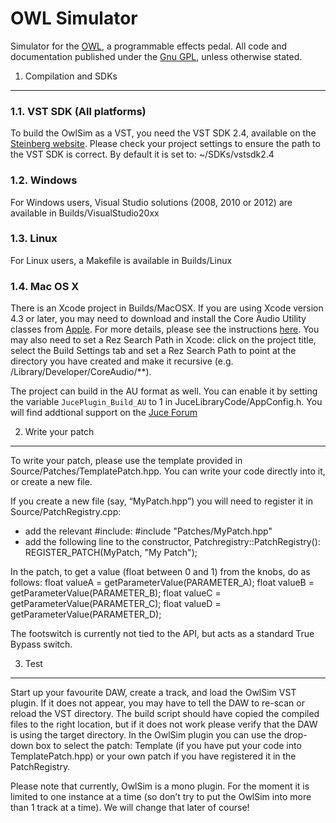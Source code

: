 # OWL Simulator #

Simulator for the [OWL](http://hoxtonowl.com/), a programmable effects pedal. All code and documentation published under the [Gnu GPL](http://www.gnu.org/licenses/gpl-3.0.txt), unless otherwise stated.


1. Compilation and SDKs
-----------------------

### 1.1. VST SDK (All platforms)
To build the OwlSim as a VST, you need the VST SDK 2.4, available on the [Steinberg website](http://www.steinberg.net/en/company/developer.html).
Please check your project settings to ensure the path to the VST SDK is correct. By default it is set to: ~/SDKs/vstsdk2.4

### 1.2. Windows 
For Windows users, Visual Studio solutions (2008, 2010 or 2012) are available in Builds/VisualStudio20xx

### 1.3. Linux
For Linux users, a Makefile is available in Builds/Linux

### 1.4. Mac OS X
There is an Xcode project in Builds/MacOSX.
If you are using Xcode version 4.3 or later, you may need to download and install the Core Audio Utility classes from [Apple](https://developer.apple.com/library/mac/#samplecode/CoreAudioUtilityClasses/Introduction/Intro.html). For more details, please see the instructions [here](http://rawmaterialsoftware.com/viewtopic.php?f=8&t=9546&p=56679#p56677).
You may also need to set a Rez Search Path in Xcode: click on the project title, select the Build Settings tab and set a Rez Search Path to point at the directory you have created and make it recursive (e.g. /Library/Developer/CoreAudio/**).

The project can build in the AU format as well. You can enable it by setting the variable `JucePlugin_Build_AU` to 1 in JuceLibraryCode/AppConfig.h.
You will find addtional support on the [Juce Forum](http://rawmaterialsoftware.com/juce.php)


2. Write your patch
-------------------

To write your patch, please use the template provided in Source/Patches/TemplatePatch.hpp.
You can write your code directly into it, or create a new file.

If you create a new file (say, “MyPatch.hpp”) you will need to register it in Source/PatchRegistry.cpp: 
- add the relevant #include:
        #include "Patches/MyPatch.hpp"
- add the following line to the constructor, Patchregistry::PatchRegistry():
        REGISTER_PATCH(MyPatch, "My Patch");

In the patch, to get a value (float between 0 and 1) from the knobs, do as follows: 
        float valueA = getParameterValue(PARAMETER_A);
        float valueB = getParameterValue(PARAMETER_B);
        float valueC = getParameterValue(PARAMETER_C);
        float valueD = getParameterValue(PARAMETER_D);

The footswitch is currently not tied to the API, but acts as a standard True Bypass switch.


3. Test 
-------

Start up your favourite DAW, create a track, and load the OwlSim VST plugin. If it does not appear, you may have to tell the DAW to re-scan or reload the VST directory. The build script should have copied the compiled files to the right location, but if it does not work please verify that the DAW is using the target directory.
In the OwlSim plugin you can use the drop-down box to select the patch: Template (if you have put your code into TemplatePatch.hpp) or your own patch if you have registered it in the PatchRegistry.

Please note that currently, OwlSim is a mono plugin. For the moment it is limited to one instance at a time (so don’t try to put the OwlSim into more than 1 track at a time). We will change that later of course!
